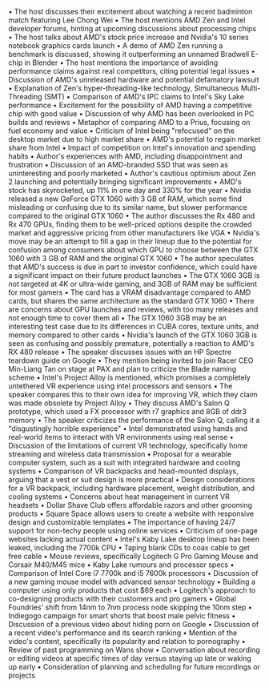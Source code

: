 • The host discusses their excitement about watching a recent badminton match featuring Lee Chong Wei
• The host mentions AMD Zen and Intel developer forums, hinting at upcoming discussions about processing chips
• The host talks about AMD's stock price increase and Nvidia's 10 series notebook graphics cards launch
• A demo of AMD Zen running a benchmark is discussed, showing it outperforming an unnamed Bradwell E-chip in Blender
• The host mentions the importance of avoiding performance claims against real competitors, citing potential legal issues
• Discussion of AMD's unreleased hardware and potential defamatory lawsuit
• Explanation of Zen's hyper-threading-like technology, Simultaneous Multi-Threading (SMT)
• Comparison of AMD's IPC claims to Intel's Sky Lake performance
• Excitement for the possibility of AMD having a competitive chip with good value
• Discussion of why AMD has been overlooked in PC builds and reviews
• Metaphor of comparing AMD to a Prius, focusing on fuel economy and value
• Criticism of Intel being "refocused" on the desktop market due to high market share
• AMD's potential to regain market share from Intel
• Impact of competition on Intel's innovation and spending habits
• Author's experiences with AMD, including disappointment and frustration
• Discussion of an AMD-branded SSD that was seen as uninteresting and poorly marketed
• Author's cautious optimism about Zen 2 launching and potentially bringing significant improvements
• AMD's stock has skyrocketed, up 11% in one day and 330% for the year
• Nvidia released a new GeForce GTX 1060 with 3 GB of RAM, which some find misleading or confusing due to its similar name, but slower performance compared to the original GTX 1060
• The author discusses the Rx 480 and Rx 470 GPUs, finding them to be well-priced options despite the crowded market and aggressive pricing from other manufacturers like VGA
• Nvidia's move may be an attempt to fill a gap in their lineup due to the potential for confusion among consumers about which GPU to choose between the GTX 1060 with 3 GB of RAM and the original GTX 1060
• The author speculates that AMD's success is due in part to investor confidence, which could have a significant impact on their future product launches
• The GTX 1060 3GB is not targeted at 4K or ultra-wide gaming, and 3GB of RAM may be sufficient for most gamers
• The card has a VRAM disadvantage compared to AMD cards, but shares the same architecture as the standard GTX 1060
• There are concerns about GPU launches and reviews, with too many releases and not enough time to cover them all
• The GTX 1060 3GB may be an interesting test case due to its differences in CUBA cores, texture units, and memory compared to other cards
• Nvidia's launch of the GTX 1060 3GB is seen as confusing and possibly premature, potentially a reaction to AMD's RX 480 release
• The speaker discusses issues with an HP Spectre teardown guide on Google
• They mention being invited to join Racer CEO Min-Liang Tan on stage at PAX and plan to criticize the Blade naming scheme
• Intel's Project Alloy is mentioned, which promises a completely untethered VR experience using intel processors and sensors
• The speaker compares this to their own idea for improving VR, which they claim was made obsolete by Project Alloy
• They discuss AMD's Salon Q prototype, which used a FX processor with r7 graphics and 8GB of ddr3 memory
• The speaker criticizes the performance of the Salon Q, calling it a "disgustingly horrible experience"
• Intel demonstrated using hands and real-world items to interact with VR environments using real sense
• Discussion of the limitations of current VR technology, specifically home streaming and wireless data transmission
• Proposal for a wearable computer system, such as a suit with integrated hardware and cooling systems
• Comparison of VR backpacks and head-mounted displays, arguing that a vest or suit design is more practical
• Design considerations for a VR backpack, including hardware placement, weight distribution, and cooling systems
• Concerns about heat management in current VR headsets
• Dollar Shave Club offers affordable razors and other grooming products
• Square Space allows users to create a website with responsive design and customizable templates
• The importance of having 24/7 support for non-techy people using online services
• Criticism of one-page websites lacking actual content
• Intel's Kaby Lake desktop lineup has been leaked, including the 7700k CPU
• Taping blank CDs to coax cable to get free cable
• Mouse reviews, specifically Logitech G Pro Gaming Mouse and Corsair M40/M45 mice
• Kaby Lake rumours and processor specs
• Comparison of Intel Core i7 7700k and i5 7600k processors
• Discussion of a new gaming mouse model with advanced sensor technology
• Building a computer using only products that cost $69 each
• Logitech's approach to co-designing products with their customers and pro gamers
• Global Foundries' shift from 14nm to 7nm process node skipping the 10nm step
• Indiegogo campaign for smart shorts that boost male pelvic fitness
• Discussion of a previous video about hiding porn on Google
• Discussion of a recent video's performance and its search ranking
• Mention of the video's content, specifically its popularity and relation to pornography
• Review of past programming on Wans show
• Conversation about recording or editing videos at specific times of day versus staying up late or waking up early
• Consideration of planning and scheduling for future recordings or projects